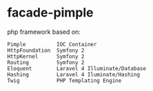 facade-pimple
=============

php framework based on:

    Pimple          IOC Container
    HttpFoundation  Symfony 2
    HttpKernel      Symfony 2
    Routing         Symfony 2
    Eloquent        Laravel 4 Illuminate/Database
    Hashing         Laravel 4 Iluminate/Hashing
    Twig            PHP Templating Engine

